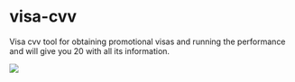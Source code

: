 # visa-cvv
Visa cvv tool for obtaining promotional visas and running the performance and will give you 20 with all its information. 

![](.oo1o/visa-cvv/blob/main/photo_visa.jpg)

